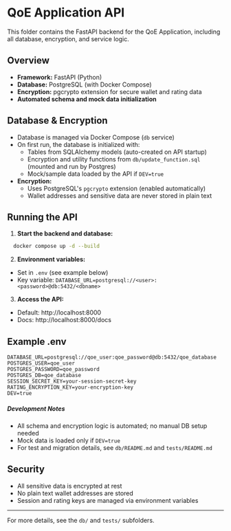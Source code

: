 # QoE Application API

This folder contains the FastAPI backend for the QoE Application, including all database, encryption, and service logic.

## Overview

- **Framework:** FastAPI (Python)
- **Database:** PostgreSQL (with Docker Compose)
- **Encryption:** pgcrypto extension for secure wallet and rating data
- **Automated schema and mock data initialization**

## Database & Encryption

- Database is managed via Docker Compose (`db` service)
- On first run, the database is initialized with:
  - Tables from SQLAlchemy models (auto-created on API startup)
  - Encryption and utility functions from `db/update_function.sql` (mounted and run by Postgres)
  - Mock/sample data loaded by the API if `DEV=true`
- **Encryption:**
  - Uses PostgreSQL's `pgcrypto` extension (enabled automatically)
  - Wallet addresses and sensitive data are never stored in plain text

## Running the API

1. **Start the backend and database:**

```sh
  docker compose up -d --build
```

2. **Environment variables:**

- Set in `.env` (see example below)
- Key variable: `DATABASE_URL=postgresql://<user>:<password>@db:5432/<dbname>`

3. **Access the API:**

- Default: http://localhost:8000
- Docs: http://localhost:8000/docs

## Example .env

```
DATABASE_URL=postgresql://qoe_user:qoe_password@db:5432/qoe_database
POSTGRES_USER=qoe_user
POSTGRES_PASSWORD=qoe_password
POSTGRES_DB=qoe_database
SESSION_SECRET_KEY=your-session-secret-key
RATING_ENCRYPTION_KEY=your-encryption-key
DEV=true
```

##### Development Notes

- All schema and encryption logic is automated; no manual DB setup needed
- Mock data is loaded only if `DEV=true`
- For test and migration details, see `db/README.md` and `tests/README.md`

## Security

- All sensitive data is encrypted at rest
- No plain text wallet addresses are stored
- Session and rating keys are managed via environment variables

---

For more details, see the `db/` and `tests/` subfolders.
